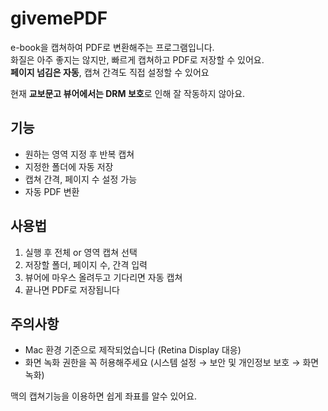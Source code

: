 # givemePDF

e-book을 캡쳐하여 PDF로 변환해주는 프로그램입니다.<br/>
화질은 아주 좋지는 않지만, 빠르게 캡쳐하고 PDF로 저장할 수 있어요.<br/>
**페이지 넘김은 자동**, 캡쳐 간격도 직접 설정할 수 있어요 <br/>

현재 **교보문고 뷰어에서는 DRM 보호**로 인해 잘 작동하지 않아요.<br/>

## 기능 
- 원하는 영역 지정 후 반복 캡쳐
- 지정한 폴더에 자동 저장
- 캡쳐 간격, 페이지 수 설정 가능
- 자동 PDF 변환

## 사용법 
1. 실행 후 전체 or 영역 캡쳐 선택
2. 저장할 폴더, 페이지 수, 간격 입력
3. 뷰어에 마우스 올려두고 기다리면 자동 캡쳐
4. 끝나면 PDF로 저장됩니다

## 주의사항 
- Mac 환경 기준으로 제작되었습니다 (Retina Display 대응)
- 화면 녹화 권한을 꼭 허용해주세요 (시스템 설정 → 보안 및 개인정보 보호 → 화면 녹화)

맥의 캡쳐기능을 이용하면 쉽게 좌표를 알수 있어요.